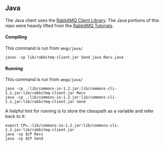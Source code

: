 ## Java
The Java client uses the [RabbitMQ Client Library](http://www.rabbitmq.com/java-client.html).  The Java portions of this repo were heavily lifted from the [RabbitMQ Tutorials](http://www.rabbitmq.com/tutorials/).

#### Compiling
This command is run from ``amqp/java/``

    javac -cp lib/rabbitmq-client.jar Send.java Recv.java

#### Running
This command is run from ``amqp/java/``

    java -cp .:lib/commons-io-1.2.jar:lib/commons-cli-1.1.jar:lib/rabbitmq-client.jar Recv
    java -cp .:lib/commons-io-1.2.jar:lib/commons-cli-1.1.jar:lib/rabbitmq-client.jar Send
    
A helpful hint for running is to store the classpath as a variable and refer back to it:

    export CP=.:lib/commons-io-1.2.jar:lib/commons-cli-1.1.jar:lib/rabbitmq-client.jar
    java -cp $CP Recv
    java -cp $CP Send
